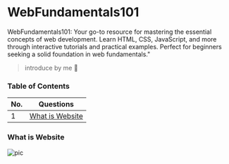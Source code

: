 # WebFundamentals101
WebFundamentals101: Your go-to resource for mastering the essential concepts of web development. Learn HTML, CSS, JavaScript, and more through interactive tutorials and practical examples. Perfect for beginners seeking a solid foundation in web fundamentals."

>introduce by me  🚀 

### Table of Contents

| No. | Questions                                                                                                                                                         |
| --- | ----------------------------------------------------------------------------------------------------------------------------------------------------------------- |
| 1   | [What is Website](#what-is-website) |



### What is Website
> 

![pic](images/main.png)

